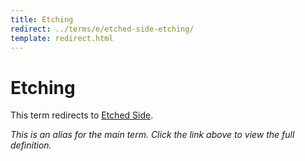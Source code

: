 ```yaml
---
title: Etching
redirect: ../terms/e/etched-side-etching/
template: redirect.html
---
```


# Etching

This term redirects to [Etched Side](../terms/e/etched-side-etching/).

*This is an alias for the main term. Click the link above to view the full definition.*
